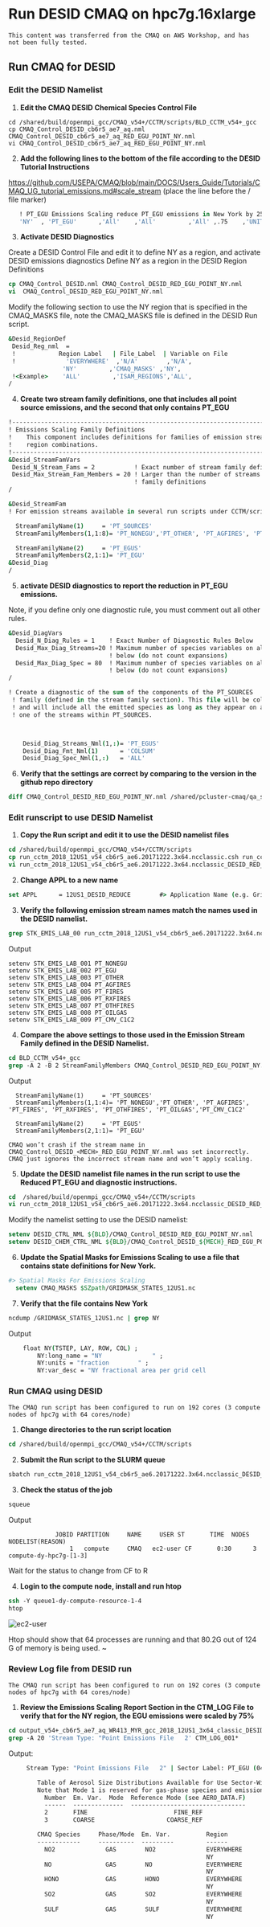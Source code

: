 # Run DESID CMAQ on hpc7g.16xlarge

```{note}
This content was transferred from the CMAQ on AWS Workshop, and has not been fully tested.
```

## Run CMAQ for DESID

### Edit the DESID Namelist

1. **Edit the CMAQ DESID Chemical Species Control File**

```
cd /shared/build/openmpi_gcc/CMAQ_v54+/CCTM/scripts/BLD_CCTM_v54+_gcc
cp CMAQ_Control_DESID_cb6r5_ae7_aq.nml CMAQ_Control_DESID_cb6r5_ae7_aq_RED_EGU_POINT_NY.nml
vi CMAQ_Control_DESID_cb6r5_ae7_aq_RED_EGU_POINT_NY.nml
```

2. **Add the following lines to the bottom of the file according to the DESID Tutorial Instructions**

https://github.com/USEPA/CMAQ/blob/main/DOCS/Users_Guide/Tutorials/CMAQ_UG_tutorial_emissions.md#scale_stream
(place the line before the / file marker)

```csh
   ! PT_EGU Emissions Scaling reduce PT_EGU emissions in New York by 25%. Note, to reduce the emissions by 25% we use DESID to multiply what had been 100% emissions by .75, so that the resulting emissions is reduced by 25%.
   'NY'  , 'PT_EGU'      ,'All'    ,'All'         ,'All' ,.75    ,'UNIT','o',
```

3. **Activate DESID Diagnostics**

Create a DESID Control File and edit it to define NY as a region, and activate DESID emissions diagnostics
Define NY as a region in the DESID Region Definitions

```csh
cp CMAQ_Control_DESID.nml CMAQ_Control_DESID_RED_EGU_POINT_NY.nml
vi  CMAQ_Control_DESID_RED_EGU_POINT_NY.nml
```

Modify the following section to use the NY region that is specified in the CMAQ_MASKS file, note the CMAQ_MASKS file is defined in the DESID Run script.

```csh
&Desid_RegionDef
 Desid_Reg_nml  =
 !            Region Label   | File_Label  | Variable on File
 !              'EVERYWHERE'  ,'N/A'        ,'N/A',
               'NY'         ,'CMAQ_MASKS' ,'NY',
 !<Example>    'ALL'         ,'ISAM_REGIONS','ALL',
/
```

4. **Create two stream family definitions, one that includes all point source emissions, and the second that only contains PT_EGU**

```csh
!------------------------------------------------------------------------------!
! Emissions Scaling Family Definitions                                         !
!    This component includes definitions for families of emission streams and  !
!    region combinations.                                                      !
!------------------------------------------------------------------------------!
&Desid_StreamFamVars
 Desid_N_Stream_Fams = 2           ! Exact number of stream family definitions
 Desid_Max_Stream_Fam_Members = 20 ! Larger than the number of streams on all
                                   ! family definitions
/

&Desid_StreamFam
! For emission streams available in several run scripts under CCTM/scripts

  StreamFamilyName(1)     = 'PT_SOURCES'
  StreamFamilyMembers(1,1:8)= 'PT_NONEGU','PT_OTHER', 'PT_AGFIRES', 'PT_FIRES', 'PT_RXFIRES', 'PT_OTHFIRES', 'PT_OILGAS','PT_CMV_C1C2'

  StreamFamilyName(2)     = 'PT_EGUS'
  StreamFamilyMembers(2,1:1)= 'PT_EGU'
&Desid_Diag
/
```

5. **activate DESID diagnostics to report the reduction in PT_EGU emissions.**

Note, if you define only one diagnostic rule, you must comment out all other rules.

```csh
&Desid_DiagVars
  Desid_N_Diag_Rules = 1    ! Exact Number of Diagnostic Rules Below
  Desid_Max_Diag_Streams=20 ! Maximum number of species variables on all rules
                            ! below (do not count expansions)
  Desid_Max_Diag_Spec = 80  ! Maximum number of species variables on all rules
                            ! below (do not count expansions)
/
```

```csh
! Create a diagnostic of the sum of the components of the PT_SOURCES
 ! family (defined in the stream family section). This file will be column sums
 ! and will include all the emitted species as long as they appear on at least
 ! one of the streams within PT_SOURCES.



    Desid_Diag_Streams_Nml(1,:)= 'PT_EGUS'
    Desid_Diag_Fmt_Nml(1)      = 'COLSUM'
    Desid_Diag_Spec_Nml(1,:)   = 'ALL'
```

6. **Verify that the settings are correct by comparing to the version in the github repo directory**

```csh
diff CMAQ_Control_DESID_RED_EGU_POINT_NY.nml /shared/pcluster-cmaq/qa_scripts/workshop/CMAQ_Control_DESID_RED_EGU_POINT_NY.nml
```


### Edit runscript to use DESID Namelist

1. **Copy the Run script and edit it to use the DESID namelist files**

```csh
cd /shared/build/openmpi_gcc/CMAQ_v54+/CCTM/scripts
cp run_cctm_2018_12US1_v54_cb6r5_ae6.20171222.3x64.ncclassic.csh run_cctm_2018_12US1_v54_cb6r5_ae6.20171222.3x64.ncclassic_DESID_RED_NY.csh
vi run_cctm_2018_12US1_v54_cb6r5_ae6.20171222.3x64.ncclassic_DESID_RED_NY.csh
```

2. **Change APPL to a new name**

```csh
set APPL      = 12US1_DESID_REDUCE        #> Application Name (e.g. Gridname)
```

3. **Verify the following emission stream names match the names used in the DESID namelist.**

```csh
grep STK_EMIS_LAB_00 run_cctm_2018_12US1_v54_cb6r5_ae6.20171222.3x64.ncclassic_DESID_RED_NY.csh
```

Output

```
setenv STK_EMIS_LAB_001 PT_NONEGU
setenv STK_EMIS_LAB_002 PT_EGU
setenv STK_EMIS_LAB_003 PT_OTHER
setenv STK_EMIS_LAB_004 PT_AGFIRES
setenv STK_EMIS_LAB_005 PT_FIRES
setenv STK_EMIS_LAB_006 PT_RXFIRES
setenv STK_EMIS_LAB_007 PT_OTHFIRES
setenv STK_EMIS_LAB_008 PT_OILGAS
setenv STK_EMIS_LAB_009 PT_CMV_C1C2
```

4. **Compare the above settings to those used in the Emission Stream Family defined in the DESID Namelist.**

```csh
cd BLD_CCTM_v54+_gcc
grep -A 2 -B 2 StreamFamilyMembers CMAQ_Control_DESID_RED_EGU_POINT_NY.nml
```


Output

```
  StreamFamilyName(1)     = 'PT_SOURCES'
  StreamFamilyMembers(1,1:4)= 'PT_NONEGU','PT_OTHER', 'PT_AGFIRES', 'PT_FIRES', 'PT_RXFIRES', 'PT_OTHFIRES', 'PT_OILGAS','PT_CMV_C1C2'

  StreamFamilyName(2)     = 'PT_EGUS'
  StreamFamilyMembers(2,1:1)= 'PT_EGU'
```

```{note}
CMAQ won’t crash if the stream name in CMAQ_Control_DESID_<MECH>_RED_EGU_POINT_NY.nml was set incorrectly. CMAQ just ignores the incorrect stream name and won’t apply scaling.
```

5. **Update the DESID namelist file names in the run script to use the Reduced PT_EGU and diagnostic instructions.**

```csh
cd  /shared/build/openmpi_gcc/CMAQ_v54+/CCTM/scripts
vi run_cctm_2018_12US1_v54_cb6r5_ae6.20171222.3x64.ncclassic_DESID_RED_NY.csh
```

Modify the namelist setting to use the DESID namelist:

```csh
setenv DESID_CTRL_NML ${BLD}/CMAQ_Control_DESID_RED_EGU_POINT_NY.nml
setenv DESID_CHEM_CTRL_NML ${BLD}/CMAQ_Control_DESID_${MECH}_RED_EGU_POINT_NY.nml
```

6. **Update the Spatial Masks for Emissions Scaling to use a file that contains state definitions for New York.**

```csh
#> Spatial Masks For Emissions Scaling
  setenv CMAQ_MASKS $SZpath/GRIDMASK_STATES_12US1.nc
```

7. **Verify that the file contains New York**

```csh
ncdump /GRIDMASK_STATES_12US1.nc | grep NY
```

Output

```csh
    float NY(TSTEP, LAY, ROW, COL) ;
        NY:long_name = "NY              " ;
        NY:units = "fraction        " ;
        NY:var_desc = "NY fractional area per grid cell
```

### Run CMAQ using DESID

```{note}
The CMAQ run script has been configured to run on 192 cores (3 compute nodes of hpc7g with 64 cores/node)
```


1. **Change directories to the run script location**

```csh
cd /shared/build/openmpi_gcc/CMAQ_v54+/CCTM/scripts
```

2. **Submit the Run script to the SLURM queue**
```csh
sbatch run_cctm_2018_12US1_v54_cb6r5_ae6.20171222.3x64.ncclassic_DESID_RED_NY.csh
```

3. **Check the status of the job**

```csh
squeue
```

Output

```
             JOBID PARTITION     NAME     USER ST       TIME  NODES NODELIST(REASON)
                 1   compute     CMAQ   ec2-user CF       0:30      3 compute-dy-hpc7g-[1-3]
```

Wait for the status to change from CF to R

4. **Login to the compute node, install  and run htop**

```csh
ssh -Y queue1-dy-compute-resource-1-4
htop
```

![ec2-user](/static/images/2-run-cmaq-htop.png)

Htop should show that 64 processes are running and that 80.2G out of 124 G of memory is being used.
~                                                                                                                

### Review Log file from DESID run

```{note}
The CMAQ run script has been configured to run on 192 cores (3 compute nodes of hpc7g with 64 cores/node)
```


1. **Review the Emissions Scaling Report Section in the CTM_LOG File to verify that for the NY region, the EGU emissions were scaled by 75%**

```csh
cd output_v54+_cb6r5_ae7_aq_WR413_MYR_gcc_2018_12US1_3x64_classic_DESID_REDUCE
grep -A 20 'Stream Type: "Point Emissions File   2' CTM_LOG_001*
```

Output:

```csh
     Stream Type: "Point Emissions File   2" | Sector Label: PT_EGU (04)

        Table of Aerosol Size Distributions Available for Use Sector-Wide.
        Note that Mode 1 is reserved for gas-phase species and emission variable.
          Number  Em. Var.  Mode  Reference Mode (see AERO_DATA.F)
          ------  --------------  --------------------------------
          2       FINE                        FINE_REF
          3       COARSE                    COARSE_REF

        CMAQ Species     Phase/Mode  Em. Var.          Region             Op ScaleFac Basis FinalFac
        ------------     ----------  ---------         ------             -- -------- ----- --------
          NO2              GAS        NO2              EVERYWHERE         a   1.000    UNIT   1.000
                                                       NY                 o   0.750    UNIT   0.750
          NO               GAS        NO               EVERYWHERE         a   1.000    UNIT   1.000
                                                       NY                 o   0.750    UNIT   0.750
          HONO             GAS        HONO             EVERYWHERE         a   1.000    UNIT   1.000
                                                       NY                 o   0.750    UNIT   0.750
          SO2              GAS        SO2              EVERYWHERE         a   1.000    UNIT   1.000
                                                       NY                 o   0.750    UNIT   0.750
          SULF             GAS        SULF             EVERYWHERE         a   0.000    UNIT   0.000
                                                       NY                 o   0.750    UNIT   0.750
```


